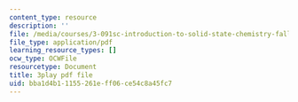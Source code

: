 ```yaml
---
content_type: resource
description: ''
file: /media/courses/3-091sc-introduction-to-solid-state-chemistry-fall-2010/bba1d4b11155261eff06ce54c8a45fc7_StY_01uUFSY.pdf
file_type: application/pdf
learning_resource_types: []
ocw_type: OCWFile
resourcetype: Document
title: 3play pdf file
uid: bba1d4b1-1155-261e-ff06-ce54c8a45fc7
---
```


